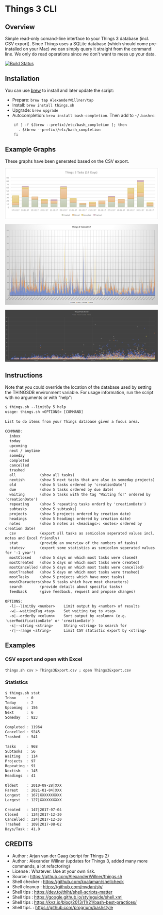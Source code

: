 # Things 3 CLI

## Overview

Simple read-only comand-line interface to your Things 3 database (incl. CSV export). Since Things uses a SQLite database (which should come pre-installed on your Mac) we can simply query it straight from the command line. We only do read operations since we don't want to mess up your data.

[![Build Status](https://travis-ci.org/AlexanderWillner/things.sh.svg?branch=master)](https://travis-ci.org/AlexanderWillner/things.sh)

## Installation

You can use [brew](https://brew.sh) to install and later update the script:

 - Prepare: ```brew tap AlexanderWillner/tap```
 - Install: ```brew install things.sh```
 - Upgrade: ```brew upgrade```
 - Autocompletion: ```brew install bash-completion```. Then add to ```~/.bashrc```:

```
    if [ -f $(brew --prefix)/etc/bash_completion ]; then
      . $(brew --prefix)/etc/bash_completion
    fi
```
 
## Example Graphs

These graphs have been generated based on the CSV export.

![Tasks in the last 14 days](img/example3.jpg)

![Tasks in the last year](img/example1.jpg)

![Tasks since using Things](img/example2.jpg)

## Instructions

Note that you could override the location of the database used by setting the THINGSDB environment variable. For usage information, run the script with no arguments or with "help":

```
$ things.sh --limitBy 5 help
usage: things.sh <OPTIONS> [COMMAND]

List to do items from your Things database given a focus area.

COMMAND:
  inbox
  today
  upcoming
  next / anytime
  someday
  completed
  cancelled
  trashed
  all           (show all tasks)
  nextish       (show 5 next tasks that are also in someday projects)
  old           (show 5 tasks ordered by 'creationDate')
  due           (show 5 tasks ordered by due date)
  waiting       (show 5 tasks with the tag 'Waiting for' ordered by 'creationDate')
  repeating     (show 5 repeating tasks orderd by 'creationDate')
  subtasks      (show 5 subtasks)
  projects      (show 5 projects ordered by creation date)
  headings      (show 5 headings ordered by creation date)
  notes         (show 5 notes as <headings>: <notes> ordered by creation date)
  csv           (export all tasks as semicolon seperated values incl. notes and Excel friendly)
  stat          (provide an overview of the numbers of tasks)
  statcsv       (export some statistics as semicolon seperated values for '-1 year')
  mostClosed    (show 5 days on which most tasks were closed)
  mostCreated   (show 5 days on which most tasks were created)
  mostCancelled (show 5 days on which most tasks were cancelled)
  mostTrashed   (show 5 days on which most tasks were trashed)
  mostTasks     (show 5 projects which have most tasks)
  mostCharacters(show 5 tasks which have most characters)
  search        (provide details about specific tasks)
  feedback      (give feedback, request and propose changes)

OPTIONS:
  -l|--limitBy <number>    Limit output by <number> of results
  -w|--waitingTag <tag>    Set waiting tag to <tag>
  -o|--orderBy <column>    Sort output by <column> (e.g. 'userModificationDate' or 'creationDate')
  -s|--string <string>     String <string> to search for
  -r|--range <string>      Limit CSV statistic export by <string>
```

## Examples 

### CSV export and open with Excel

```things.sh csv > Things3Export.csv ; open Things3Export.csv```

### Statistics

```
$ things.sh stat
Inbox     : 0
Today     : 2
Upcoming  : 156
Next      : 6
Someday   : 823

Completed : 11964
Cancelled : 9245
Trashed   : 541

Tasks     : 968
Subtasks  : 56
Waiting   : 114
Projects  : 97
Repeating : 91
Nextish   : 145
Headings  : 41

Oldest    : 2010-09-28|XXX
Farest    : 2021-01-04|XXX
Longest   : 167|XXXXXXXXXX
Largest   : 127|XXXXXXXXXX

Created   : 147|2017-07-04
Closed    : 124|2017-12-30
Cancelled : 324|2017-12-30
Trashed   : 109|2017-08-02
Days/Task : 41.0
```

## CREDITS
 * Author        : Arjan van der Gaag (script for Things 2)
 * Author        : Alexander Willner (updates for Things 3, added many more commands, a lot refactoring)
 * License       : Whatever. Use at your own risk.
 * Source        : https://github.com/AlexanderWillner/things.sh
 * Shell checker : https://github.com/koalaman/shellcheck
 * Shell cleanup : https://github.com/mvdan/sh/
 * Shell tips    : https://dev.to/thiht/shell-scripts-matter
 * Shell tips    : https://google.github.io/styleguide/shell.xml
 * Shell tips    : https://kvz.io/blog/2013/11/21/bash-best-practices/
 * Shell tips.   : https://github.com/progrium/bashstyle
 
